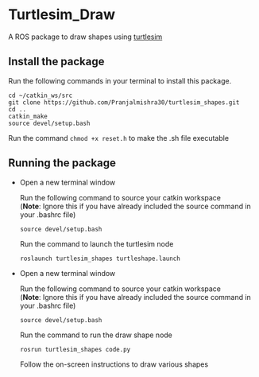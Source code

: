 # Turtlesim_Draw  
A ROS package to draw shapes using [turtlesim](http://wiki.ros.org/turtlesim)  

## Install the package 
Run the following commands in your terminal to install this package.  
```
cd ~/catkin_ws/src  
git clone https://github.com/Pranjalmishra30/turtlesim_shapes.git  
cd ..  
catkin_make  
source devel/setup.bash  
```  
Run the command `chmod +x reset.h` to make the .sh file executable  

## Running the package  

* Open a new terminal window  
  
  Run the following command to source your catkin workspace   
  (**Note**: Ignore this if you have already included the source command in your .bashrc file)  
  ```
  source devel/setup.bash
  ```  
 
  Run the command to launch the turtlesim node  
  ```
  roslaunch turtlesim_shapes turtleshape.launch
  ```  

* Open a new terminal window  
  
  Run the following command to source your catkin workspace   
  (**Note**: Ignore this if you have already included the source command in your .bashrc file)  
  ```
  source devel/setup.bash
  ```  
 
  Run the command to run the draw shape node  
  ```
  rosrun turtlesim_shapes code.py
  ```  
  Follow the on-screen instructions to draw various shapes  
  
